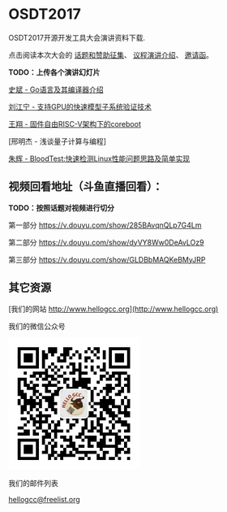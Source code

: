 # OSDT2017

OSDT2017开源开发工具大会演讲资料下载.

点击阅读本次大会的
[话题和赞助征集](http://www.hellogcc.org/?p=34315)、
[议程演讲介绍](http://www.hellogcc.org/?p=34329)、
[邀请函](http://www.hellogcc.org/?p=34341)。

**TODO：上传各个演讲幻灯片**

[史斌 - Go语言及其编译器介绍](golang.pdf)

[刘江宁 - 支持GPU的快速模型子系统验证技术](OSDT2017-ARM-GPU-Fast-Model.pdf)

[王翔 - 固件自由RISC-V架构下的coreboot](coreboot4hifive1.pdf)

[邢明杰 - 浅谈量子计算与编程]

[朱辉 - BloodTest:快速检测Linux性能问题思路及简单实现](bloodtest.pdf)

## 视频回看地址（斗鱼直播回看）：

**TODO：按照话题对视频进行切分**

第一部分
https://v.douyu.com/show/285BAvqnQLp7G4Lm

第二部分
https://v.douyu.com/show/dyVY8Ww0DeAvLOz9

第三部分
https://v.douyu.com/show/GLDBbMAQKeBMyJRP

## 其它资源

[我们的网站 http://www.hellogcc.org](http://www.hellogcc.org)

我们的微信公众号

![hellogcc2007](weixin_hellogcc2007.jpg)

我们的邮件列表

hellogcc@freelist.org
